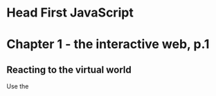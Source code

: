 # Head First JavaScript

# Chapter 1 - the interactive web, p.1
## Reacting to the virtual world

Use the <script> tag, p.11
